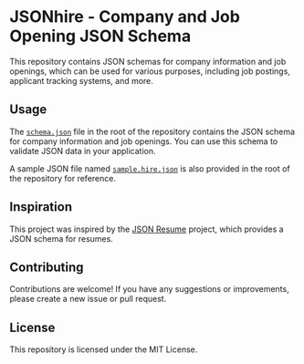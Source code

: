 # JSONhire - Company and Job Opening JSON Schema

This repository contains JSON schemas for company information and job openings, which can be used for various purposes, including job postings, applicant tracking systems, and more.

## Usage

The [`schema.json`](https://github.com/cstayyab/json-hire/blob/main/schema.json) file in the root of the repository contains the JSON schema for company information and job openings. You can use this schema to validate JSON data in your application.

A sample JSON file named [`sample.hire.json`](https://github.com/cstayyab/json-hire/blob/main/sample.hire.json) is also provided in the root of the repository for reference.

## Inspiration

This project was inspired by the [JSON Resume](https://jsonresume.org/) project, which provides a JSON schema for resumes.

## Contributing

Contributions are welcome! If you have any suggestions or improvements, please create a new issue or pull request.

## License

This repository is licensed under the MIT License.
